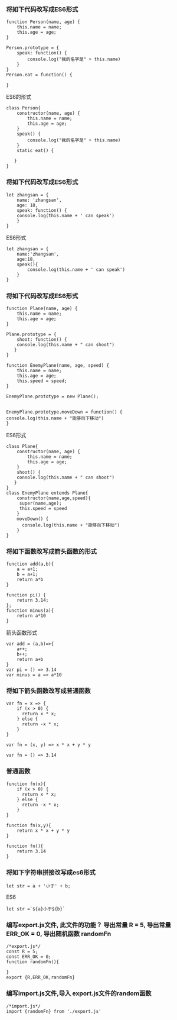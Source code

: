 ### 将如下代码改写成ES6形式

```
function Person(name, age) {
    this.name = name;
    this.age = age;
}

Person.prototype = {
    speak: function() {
        console.log("我的名字是" + this.name)
    }
}
Person.eat = function() {

}
```
ES6的形式
```
class Person{
    constructor(name, age) {
        this.name = name;
        this.age = age;
    }
    speak() {
        console.log("我的名字是" + this.name)
    }
    static eat() {

   }
}
```

### 将如下代码改写成ES6形式
```
let zhangsan = {
    name: 'zhangsan',
    age: 18,
    speak: function() {
    console.log(this.name + ' can speak')
    }
}
```
ES6形式

```
let zhangsan = {
    name:'zhangsan',
    age:18,
    speak(){
        console.log(this.name + ' can speak')
    }
}

```
### 将如下代码改写成ES6形式


```
function Plane(name, age) {
    this.name = name;
    this.age = age;
}

Plane.prototype = {
    shoot: function() {
    console.log(this.name + " can shoot")
   }
}

function EnemyPlane(name, age, speed) {
    this.name = name;
    this.age = age;
    this.speed = speed;
}

EnemyPlane.prototype = new Plane();


EnemyPlane.prototype.moveDown = function() {
console.log(this.name + "能够向下移动")
}
```
ES6形式
```
class Plane{
    constructor(name, age) {
        this.name = name;
        this.age = age;
    }
    shoot() {
    console.log(this.name + " can shoot")
   }
}
class EnemyPlane extends Plane{
    constructor(name,age,speed){
     super(name,age);
     this.speed = speed
    }
    moveDown() {
      console.log(this.name + "能够向下移动")
    }
}

```



### 将如下函数改写成箭头函数的形式
```
function add(a,b){
    a = a+1;
    b = a+1;
    return a*b
}

function pi() {
    return 3.14;
};
function minus(a){
    return a*10
}
```

箭头函数形式
```
var add = (a,b)=>{
    a++;
    b++;
    return a+b
}
var pi = () => 3.14
var minus = a => a*10
```


### 将如下箭头函数改写成普通函数
```
var fn = x => {
    if (x > 0) {
      return x * x;
    } else {
      return -x * x;
    }
}

var fn = (x, y) => x * x + y * y

var fn = () => 3.14
```
### 普通函数
```
function fn(x){
    if (x > 0) {
      return x * x;
    } else {
      return -x * x;
    }
}

function fn(x,y){
    return x * x + y * y
}

function fn(){
    return 3.14
}
```

### 将如下字符串拼接改写成es6形式

```
let str = a + '小于' + b;
```
ES6
```
let str =`${a}小于${b}`
```


 ### 编写export.js文件, 此文件的功能？ 导出常量 R = 5, 导出常量 ERR_OK = 0, 导出随机函数 randomFn 

```
/*export.js*/
const R = 5;
const ERR_OK = 0;
function randomFn(){

}
export {R,ERR_OK,randomFn}
```


### 编写import.js文件,导入 export.js文件的random函数
```
/*import.js*/
import {randomFn} from './export.js'
```